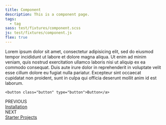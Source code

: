 ```yaml
---
title: Component
description: This is a component page.
tags:
  - tag
sass: test/fixtures/component.scss
js: test/fixtures/component.js
flex: true
---
```


Lorem ipsum dolor sit amet, consectetur adipisicing elit, sed do eiusmod tempor incididunt ut labore et dolore magna aliqua. Ut enim ad minim veniam, quis nostrud exercitation ullamco laboris nisi ut aliquip ex ea commodo consequat. Duis aute irure dolor in reprehenderit in voluptate velit esse cillum dolore eu fugiat nulla pariatur. Excepteur sint occaecat cupidatat non proident, sunt in culpa qui officia deserunt mollit anim id est laborum.

```html_example
<button class="button" type="button">Button</a>
```

<div class="next-previous-links">
  <div class="previous-page-link">
    <div class="subtitle">PREVIOUS</div>
    <i class="fi-arrow-left"></i> <a href="#">Installation</a>
  </div>
  <div class="next-page-link">
    <div class="subtitle">NEXT</div>
    <a href="#">Starter Projects</a> <i class="fi-arrow-right"></i>
  </div>
</div>
